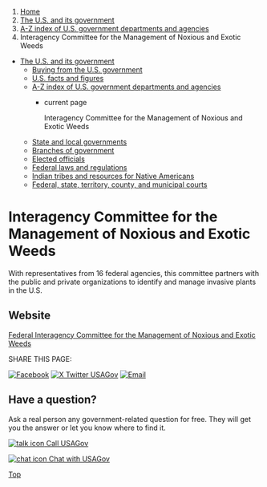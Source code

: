1. [Home](/)
2. [The U.S. and its government](/about-the-us)
3. [A-Z index of U.S. government departments and agencies](/agency-index)
4. Interagency Committee for the Management of Noxious and Exotic Weeds

* [The U.S. and its government](/about-the-us)
  + [Buying from the U.S. government](/buy-from-government)
  + [U.S. facts and figures](/facts-figures)
  + [A-Z index of U.S. government departments and agencies](/agency-index)
    - current page

      Interagency Committee for the Management of Noxious and Exotic Weeds
  + [State and local governments](/state-local-governments)
  + [Branches of government](/branches-of-government)
  + [Elected officials](/elected-officials)
  + [Federal laws and regulations](/laws-and-regulations)
  + [Indian tribes and resources for Native Americans](/tribes)
  + [Federal, state, territory, county, and municipal courts](/courts)

Interagency Committee for the Management of Noxious and Exotic Weeds
====================================================================

With representatives from 16 federal agencies, this committee partners with the public and private organizations to identify and manage invasive plants in the U.S.

Website
-------

[Federal Interagency Committee for the Management of Noxious and Exotic Weeds](https://www.invasivespeciesinfo.gov/ficmnew)

SHARE THIS PAGE:

[![Facebook](/themes/custom/usagov/images/social-media-icons/Facebook_Icon.svg)](https://www.facebook.com/sharer/sharer.php?u=https://www.usa.gov/agencies/interagency-committee-for-the-management-of-noxious-and-exotic-weeds&v=3)
[![X Twitter USAGov](/themes/custom/usagov/images/social-media-icons/X_Twitter_Icon.svg?version=2)](https://twitter.com/intent/tweet?source=webclient&text=https://www.usa.gov/agencies/interagency-committee-for-the-management-of-noxious-and-exotic-weeds)
[![Email](/themes/custom/usagov/images/social-media-icons/Email_Icon.svg?version=2)](mailto:?subject=https://www.usa.gov/agencies/interagency-committee-for-the-management-of-noxious-and-exotic-weeds)

Have a question?
----------------

Ask a real person any government-related question for free. They will get you the answer or let you know where to find it.

[![talk icon](/themes/custom/usagov/images/ICONS_talk.png)
Call USAGov](/phone)

[![chat icon](/themes/custom/usagov/images/ICONS_chat.png)
Chat with USAGov](/chat)

[Top](#main-content)